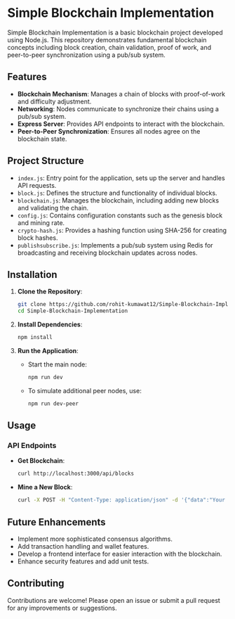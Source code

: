 
# Simple Blockchain Implementation

Simple Blockchain Implementation is a basic blockchain project developed using Node.js. This repository demonstrates fundamental blockchain concepts including block creation, chain validation, proof of work, and peer-to-peer synchronization using a pub/sub system.

## Features

- **Blockchain Mechanism**: Manages a chain of blocks with proof-of-work and difficulty adjustment.
- **Networking**: Nodes communicate to synchronize their chains using a pub/sub system.
- **Express Server**: Provides API endpoints to interact with the blockchain.
- **Peer-to-Peer Synchronization**: Ensures all nodes agree on the blockchain state.

## Project Structure

- `index.js`: Entry point for the application, sets up the server and handles API requests.
- `block.js`: Defines the structure and functionality of individual blocks.
- `blockchain.js`: Manages the blockchain, including adding new blocks and validating the chain.
- `config.js`: Contains configuration constants such as the genesis block and mining rate.
- `crypto-hash.js`: Provides a hashing function using SHA-256 for creating block hashes.
- `publishsubscribe.js`: Implements a pub/sub system using Redis for broadcasting and receiving blockchain updates across nodes.

## Installation

1. **Clone the Repository**:
   ```sh
   git clone https://github.com/rohit-kumawat12/Simple-Blockchain-Implementation.git
   cd Simple-Blockchain-Implementation
   ```

2. **Install Dependencies**:
   ```sh
   npm install
   ```

3. **Run the Application**:
   - Start the main node:
     ```sh
     npm run dev
     ```
   - To simulate additional peer nodes, use:
     ```sh
     npm run dev-peer
     ```

## Usage

### API Endpoints

- **Get Blockchain**:
  ```sh
  curl http://localhost:3000/api/blocks
  ```

- **Mine a New Block**:
  ```sh
  curl -X POST -H "Content-Type: application/json" -d '{"data":"Your block data"}' http://localhost:3000/api/mine
   ```

## Future Enhancements

- Implement more sophisticated consensus algorithms.
- Add transaction handling and wallet features.
- Develop a frontend interface for easier interaction with the blockchain.
- Enhance security features and add unit tests.

## Contributing

Contributions are welcome! Please open an issue or submit a pull request for any improvements or suggestions.
